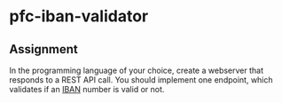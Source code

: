 # pfc-iban-validator

## Assignment

In the programming language of your choice, create a webserver that responds to a REST API call.
You should implement one endpoint, which validates if an [IBAN][1] number is valid or not.


[1]: https://en.wikipedia.org/wiki/International_Bank_Account_Number
